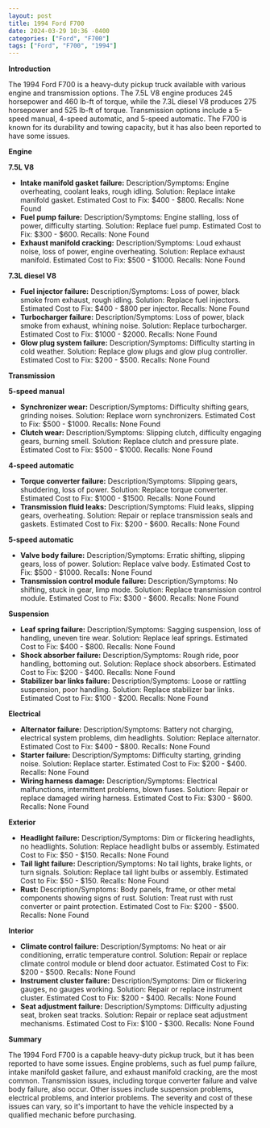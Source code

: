 ```yaml
---
layout: post
title: 1994 Ford F700
date: 2024-03-29 10:36 -0400
categories: ["Ford", "F700"]
tags: ["Ford", "F700", "1994"]
---
```

**Introduction**

The 1994 Ford F700 is a heavy-duty pickup truck available with various engine and transmission options. The 7.5L V8 engine produces 245 horsepower and 460 lb-ft of torque, while the 7.3L diesel V8 produces 275 horsepower and 525 lb-ft of torque. Transmission options include a 5-speed manual, 4-speed automatic, and 5-speed automatic. The F700 is known for its durability and towing capacity, but it has also been reported to have some issues.

**Engine**

**7.5L V8**

* **Intake manifold gasket failure:** Description/Symptoms: Engine overheating, coolant leaks, rough idling. Solution: Replace intake manifold gasket. Estimated Cost to Fix: $400 - $800. Recalls: None Found
* **Fuel pump failure:** Description/Symptoms: Engine stalling, loss of power, difficulty starting. Solution: Replace fuel pump. Estimated Cost to Fix: $300 - $600. Recalls: None Found
* **Exhaust manifold cracking:** Description/Symptoms: Loud exhaust noise, loss of power, engine overheating. Solution: Replace exhaust manifold. Estimated Cost to Fix: $500 - $1000. Recalls: None Found

**7.3L diesel V8**

* **Fuel injector failure:** Description/Symptoms: Loss of power, black smoke from exhaust, rough idling. Solution: Replace fuel injectors. Estimated Cost to Fix: $400 - $800 per injector. Recalls: None Found
* **Turbocharger failure:** Description/Symptoms: Loss of power, black smoke from exhaust, whining noise. Solution: Replace turbocharger. Estimated Cost to Fix: $1000 - $2000. Recalls: None Found
* **Glow plug system failure:** Description/Symptoms: Difficulty starting in cold weather. Solution: Replace glow plugs and glow plug controller. Estimated Cost to Fix: $200 - $500. Recalls: None Found

**Transmission**

**5-speed manual**

* **Synchronizer wear:** Description/Symptoms: Difficulty shifting gears, grinding noises. Solution: Replace worn synchronizers. Estimated Cost to Fix: $500 - $1000. Recalls: None Found
* **Clutch wear:** Description/Symptoms: Slipping clutch, difficulty engaging gears, burning smell. Solution: Replace clutch and pressure plate. Estimated Cost to Fix: $500 - $1000. Recalls: None Found

**4-speed automatic**

* **Torque converter failure:** Description/Symptoms: Slipping gears, shuddering, loss of power. Solution: Replace torque converter. Estimated Cost to Fix: $1000 - $1500. Recalls: None Found
* **Transmission fluid leaks:** Description/Symptoms: Fluid leaks, slipping gears, overheating. Solution: Repair or replace transmission seals and gaskets. Estimated Cost to Fix: $200 - $600. Recalls: None Found

**5-speed automatic**

* **Valve body failure:** Description/Symptoms: Erratic shifting, slipping gears, loss of power. Solution: Replace valve body. Estimated Cost to Fix: $500 - $1000. Recalls: None Found
* **Transmission control module failure:** Description/Symptoms: No shifting, stuck in gear, limp mode. Solution: Replace transmission control module. Estimated Cost to Fix: $300 - $600. Recalls: None Found

**Suspension**

* **Leaf spring failure:** Description/Symptoms: Sagging suspension, loss of handling, uneven tire wear. Solution: Replace leaf springs. Estimated Cost to Fix: $400 - $800. Recalls: None Found
* **Shock absorber failure:** Description/Symptoms: Rough ride, poor handling, bottoming out. Solution: Replace shock absorbers. Estimated Cost to Fix: $200 - $400. Recalls: None Found
* **Stabilizer bar links failure:** Description/Symptoms: Loose or rattling suspension, poor handling. Solution: Replace stabilizer bar links. Estimated Cost to Fix: $100 - $200. Recalls: None Found

**Electrical**

* **Alternator failure:** Description/Symptoms: Battery not charging, electrical system problems, dim headlights. Solution: Replace alternator. Estimated Cost to Fix: $400 - $800. Recalls: None Found
* **Starter failure:** Description/Symptoms: Difficulty starting, grinding noise. Solution: Replace starter. Estimated Cost to Fix: $200 - $400. Recalls: None Found
* **Wiring harness damage:** Description/Symptoms: Electrical malfunctions, intermittent problems, blown fuses. Solution: Repair or replace damaged wiring harness. Estimated Cost to Fix: $300 - $600. Recalls: None Found

**Exterior**

* **Headlight failure:** Description/Symptoms: Dim or flickering headlights, no headlights. Solution: Replace headlight bulbs or assembly. Estimated Cost to Fix: $50 - $150. Recalls: None Found
* **Tail light failure:** Description/Symptoms: No tail lights, brake lights, or turn signals. Solution: Replace tail light bulbs or assembly. Estimated Cost to Fix: $50 - $150. Recalls: None Found
* **Rust:** Description/Symptoms: Body panels, frame, or other metal components showing signs of rust. Solution: Treat rust with rust converter or paint protection. Estimated Cost to Fix: $200 - $500. Recalls: None Found

**Interior**

* **Climate control failure:** Description/Symptoms: No heat or air conditioning, erratic temperature control. Solution: Repair or replace climate control module or blend door actuator. Estimated Cost to Fix: $200 - $500. Recalls: None Found
* **Instrument cluster failure:** Description/Symptoms: Dim or flickering gauges, no gauges working. Solution: Repair or replace instrument cluster. Estimated Cost to Fix: $200 - $400. Recalls: None Found
* **Seat adjustment failure:** Description/Symptoms: Difficulty adjusting seat, broken seat tracks. Solution: Repair or replace seat adjustment mechanisms. Estimated Cost to Fix: $100 - $300. Recalls: None Found

**Summary**

The 1994 Ford F700 is a capable heavy-duty pickup truck, but it has been reported to have some issues. Engine problems, such as fuel pump failure, intake manifold gasket failure, and exhaust manifold cracking, are the most common. Transmission issues, including torque converter failure and valve body failure, also occur. Other issues include suspension problems, electrical problems, and interior problems. The severity and cost of these issues can vary, so it's important to have the vehicle inspected by a qualified mechanic before purchasing.
